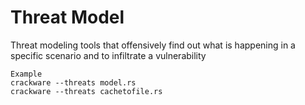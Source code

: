 # Threat Model
Threat modeling tools that offensively find out
what is happening in a specific scenario and to infiltrate a vulnerability
```
Example
crackware --threats model.rs
crackware --threats cachetofile.rs
```
